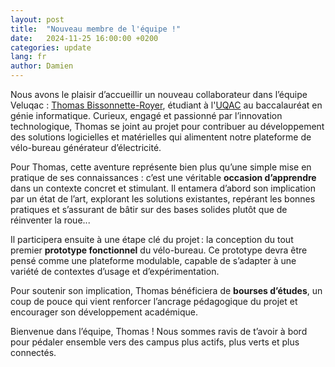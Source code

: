 ```yaml
---
layout: post
title:  "Nouveau membre de l'équipe !"
date:   2024-11-25 16:00:00 +0200
categories: update
lang: fr
author: Damien
---
```

Nous avons le plaisir d’accueillir un nouveau collaborateur dans l’équipe Veluqac : [Thomas Bissonnette-Royer](https://www.linkedin.com/in/thomas-bissonnette-royer-27510b1b0), étudiant à l'[UQAC](https://www.uqac.ca) au baccalauréat en génie informatique. Curieux, engagé et passionné par l’innovation technologique, Thomas se joint au projet pour contribuer au développement des solutions logicielles et matérielles qui alimentent notre plateforme de vélo-bureau générateur d’électricité.

Pour Thomas, cette aventure représente bien plus qu’une simple mise en pratique de ses connaissances : c’est une véritable **occasion d’apprendre** dans un contexte concret et stimulant. Il entamera d’abord son implication par un état de l’art, explorant les solutions existantes, repérant les bonnes pratiques et s’assurant de bâtir sur des bases solides plutôt que de réinventer la roue...

Il participera ensuite à une étape clé du projet : la conception du tout premier **prototype fonctionnel** du vélo-bureau. Ce prototype devra être pensé comme une plateforme modulable, capable de s’adapter à une variété de contextes d’usage et d’expérimentation.

Pour soutenir son implication, Thomas bénéficiera de **bourses d’études**, un coup de pouce qui vient renforcer l’ancrage pédagogique du projet et encourager son développement académique.

Bienvenue dans l’équipe, Thomas ! Nous sommes ravis de t’avoir à bord pour pédaler ensemble vers des campus plus actifs, plus verts et plus connectés.